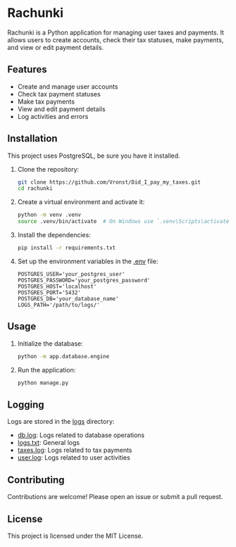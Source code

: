 # Rachunki

Rachunki is a Python application for managing user taxes and payments. It allows users to create accounts, check their tax statuses, make payments, and view or edit payment details.

## Features

- Create and manage user accounts
- Check tax payment statuses
- Make tax payments
- View and edit payment details
- Log activities and errors

## Installation

This project uses PostgreSQL, be sure you have it installed.

1. Clone the repository:
    ```sh
    git clone https://github.com/Vronst/Did_I_pay_my_taxes.git
    cd rachunki
    ```

2. Create a virtual environment and activate it:
    ```sh
    python -m venv .venv
    source .venv/bin/activate  # On Windows use `.venv\Scripts\activate`
    ```

3. Install the dependencies:
    ```sh
    pip install -r requirements.txt
    ```

4. Set up the environment variables in the [.env](http://_vscodecontentref_/3) file:
    ```env
    POSTGRES_USER='your_postgres_user'
    POSTGRES_PASSWORD='your_postgres_password'
    POSTGRES_HOST='localhost'
    POSTGRES_PORT='5432'
    POSTGRES_DB='your_database_name'
    LOGS_PATH='/path/to/logs/'
    ```

## Usage

1. Initialize the database:
    ```sh
    python -m app.database.engine
    ```

2. Run the application:
    ```sh
    python manage.py
    ```

## Logging

Logs are stored in the [logs](http://_vscodecontentref_/4) directory:
- [db.log](http://_vscodecontentref_/5): Logs related to database operations
- [logs.txt](http://_vscodecontentref_/6): General logs
- [taxes.log](http://_vscodecontentref_/7): Logs related to tax payments
- [user.log](http://_vscodecontentref_/8): Logs related to user activities

## Contributing

Contributions are welcome! Please open an issue or submit a pull request.

## License

This project is licensed under the MIT License.